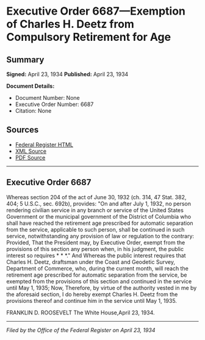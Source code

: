 # Executive Order 6687—Exemption of Charles H. Deetz from Compulsory Retirement for Age

## Summary

**Signed:** April 23, 1934
**Published:** April 23, 1934

**Document Details:**
- Document Number: None
- Executive Order Number: 6687
- Citation: None

## Sources
- [Federal Register HTML](https://www.presidency.ucsb.edu/documents/executive-order-6687-exemption-charles-h-deetz-from-compulsory-retirement-for-age)
- [XML Source](None)
- [PDF Source](None)

---

## Executive Order 6687

Whereas section 204 of the act of June 30, 1932 (ch. 314, 47 Stat. 382, 404; 5 U.S.C., sec. 692b), provides:
"On and after July 1, 1932, no person rendering civilian service in any branch or service of the United States Government or the municipal government of the District of Columbia who shall have reached the retirement age prescribed for automatic separation from the service, applicable to such person, shall be continued in such service, notwithstanding any provision of law or regulation to the contrary: Provided, That the President may, by Executive Order, exempt from the provisions of this section any person when, in his judgment, the public interest so requires * * *."
And Whereas the public interest requires that Charles H. Deetz, draftsman under the Coast and Geodetic Survey, Department of Commerce, who, during the current month, will reach the retirement age prescribed for automatic separation from the service, be exempted from the provisions of this section and continued in the service until May 1, 1935;
Now, Therefore, by virtue of the authority vested in me by the aforesaid section, I do hereby exempt Charles H. Deetz from the provisions thereof and continue him in the service until May 1, 1935.

FRANKLIN D. ROOSEVELT
The White House,April 23, 1934.

---

*Filed by the Office of the Federal Register on April 23, 1934*
